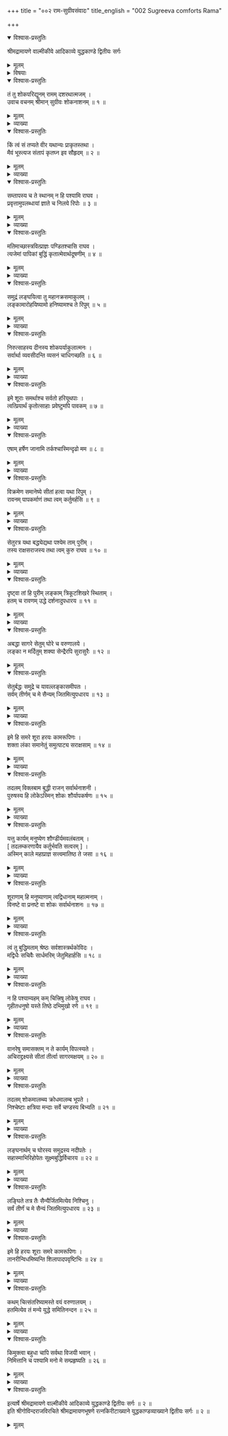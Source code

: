 +++
title = "००२ राम-सुग्रीवसंवादः"
title_english = "002 Sugreeva comforts Rama"

+++

<details open><summary>विश्वास-प्रस्तुतिः</summary>

श्रीमद्रामायणे वाल्मीकीये आदिकाव्ये युद्धकाण्डे द्वितीयः सर्गः
</details>

<details><summary>मूलम्</summary>

श्रीमद्रामायणे वाल्मीकीये आदिकाव्ये युद्धकाण्डे द्वितीयः सर्गः
</details>

<details><summary>विषयाः</summary>

सुग्रीवेणरामंप्रति समाश्वासनपूर्वकंमध्ये समुद्रं सेतुबन्धनिर्धारण पूर्वकंतदुपायचिन्तन -प्रार्थना ॥ १ ॥ तथातंप्रति वानरपराक्रमादिप्रशंसनपूर्वकं शुभशकुन निवेदनेनशत्रुजय -निर्धारणोक्तिः ॥ २ ॥

</details>

<details open><summary>विश्वास-प्रस्तुतिः</summary>

तं तु शोकपरिद्यूनम् रामम् दशरथात्मजम् ।  
उवाच वचनम् श्रीमान् सुग्रीवः शोकनाशनम् ॥ १ ॥
</details>

<details><summary>मूलम्</summary>

तं तु शोकपरिद्यूनम् रामम् दशरथात्मजम् ।  
उवाच वचनम् श्रीमान् सुग्रीवः शोकनाशनम् ॥ १ ॥
</details>

<details><summary>व्याख्या</summary>

एवं शोकसंभ्रान्तं राममवलोक्य समदुःखतया सच्छोकमसहमानः सुग्रीव ः आपद्युन्मार्गगमने कार्यकालात्ययेषु च । अपृष्टोपि हितान्वेषी ब्रूयात्कल्याणभाषितं इति नीतिशास्त्रमनुस्मरन् शोकनिवारकंवचनमुवाचेत्याह- तंत्विति ॥ तुशब्दः पूर्वस्माद्वैलक्षण्यपरः । तंतुशोकपरिद्यूनं रामः प्रीतिसमायुक्त इति प्रीतियुक्तत्वदशायामेव शोकपरिद्यूनं शोकपरितप्तं । दशरथात्मजं महाराजपुत्रत्वेनशोकलेशानर्हं । रामं । श्रीमान् शुचिता त्यागिता शौर्यं समानसुखदुःखता । अनुरागश्च दाक्षिण्यं सत्यता च सुहृद्गुणाः इति कामन्दकोक्तरीत्या मित्रगुणसंपन्न इत्यर्थः । शोकनाशनं रामहृदयान्तर्गतशोफनिवर्तनक्षमं । वचनमुवाच ॥ १ ॥
</details>

<details open><summary>विश्वास-प्रस्तुतिः</summary>

किं त्वं सं तप्यते वीर यथान्यः प्राकृतस्तथा ।  
मैवं भूस्त्यज संतापं कृतघ्न इव सौहृदम् ॥ २ ॥
</details>

<details><summary>मूलम्</summary>

किं त्वं सं तप्यते वीर यथान्यः प्राकृतस्तथा ।  
मैवं भूस्त्यज संतापं कृतघ्न इव सौहृदम् ॥ २ ॥
</details>

<details><summary>व्याख्या</summary>

प्राकृतः क्षुद्रः । मैवं भूः प्राकृत इव मा भूः ॥ २ ॥
</details>

<details open><summary>विश्वास-प्रस्तुतिः</summary>

सम्तापस्य च ते स्थानम् न हि पश्यामि राघव ।  
प्रवृत्तामुपलब्धायां ज्ञाते च निलये रिपोः ॥ ३ ॥
</details>

<details><summary>मूलम्</summary>

सम्तापस्य च ते स्थानम् न हि पश्यामि राघव ।  
प्रवृत्तामुपलब्धायां ज्ञाते च निलये रिपोः ॥ ३ ॥
</details>

<details><summary>व्याख्या</summary>

निमित्ताभावमुपपादयति – संतापस्यचेति ॥ चोवधारणे । संतापस्य स्थानमेव । निमित्तमेव । नपश्यामि । एतावत्पर्यन्तं सीतानुपलम्भनरूपं निमित्तमासीत् इदानीं तु नास्तीत्यर्थः । स्थानं अवकाशः । अवकाशे स्थितौ स्थानं इत्यमरः । प्रवृत्तौ सीतावृत्तान्ते । वार्ता प्रवृत्तिर्वृत्तान्तः इत्यमरः ॥ ३ ॥
</details>

<details open><summary>विश्वास-प्रस्तुतिः</summary>

मतिमाच्छास्त्रवित्प्राज्ञः पण्डितश्चासि राघव ।  
त्यजेमां पापिकां बुद्धिं कृतात्मेवार्थदूषणीम् ॥ ४ ॥
</details>

<details><summary>मूलम्</summary>

मतिमाच्छास्त्रवित्प्राज्ञः पण्डितश्चासि राघव ।  
त्यजेमां पापिकां बुद्धिं कृतात्मेवार्थदूषणीम् ॥ ४ ॥
</details>

<details><summary>व्याख्या</summary>

त्वद्गुणपर्यालोचनायामपि न शोकावकाश इत्याह –मतिमानित्यादिना ॥ मतिमान् आगामिगोचरज्ञानवान् । शास्त्रवित् नीतिशास्त्रज्ञः । प्रज्ञास्यास्तीति प्राज्ञः । प्रज्ञाविभ्यश्च इत्यण्प्रत्ययः । ऊहापोहज्ञ इत्यर्थः । पण्डा निर्णयात्मकं ज्ञानं सास्य संजातेति पण्डितः । परिच्छेत्तेत्यर्थः । पापिकां पापयुक्तां । अनुत्साहकारिणीमितियावत् । इमां बुद्धिं त्यज । कृतात्मा योगी । अर्थदूषणीं मोक्षरूपपुरुषार्थनिवर्तिकां बुद्धिमिव ॥ ४ ॥
</details>

<details open><summary>विश्वास-प्रस्तुतिः</summary>

समुद्रं लङ्घयित्वा तु महानक्रसमाकुलम् ।  
लङ्कामारोहयिष्यामो हनिष्यामश्च ते रिपुम् ॥ ५ ॥
</details>

<details><summary>मूलम्</summary>

समुद्रं लङ्घयित्वा तु महानक्रसमाकुलम् ।  
लङ्कामारोहयिष्यामो हनिष्यामश्च ते रिपुम् ॥ ५ ॥
</details>

<details><summary>व्याख्या</summary>

नापि सागरदुस्तरत्वं संतापनिमित्तमित्याह – समुद्रमिति ॥ न क्रमन्त इति नक्राः गजग्राहिमत्स्याः । महानक्रसमाकीर्णमपि समुद्रं लङ्घयित्वा लङ्कामारोहयिष्यामः । सेनामिति शेषः । ते रिपुं रावणं । हनिष्यामश्च । समुद्रलङ्घनलङ्कारोहणशत्रुवधार्थं न संतापः कार्य इत्यर्थः ॥ ५ ॥
</details>

<details open><summary>विश्वास-प्रस्तुतिः</summary>

निरुत्साहस्य दीनस्य शोकपर्याकुलात्मनः ।  
सर्वार्था व्यवसीदन्ति व्यसनं चाधिगच्छति ॥ ६ ॥
</details>

<details><summary>मूलम्</summary>

निरुत्साहस्य दीनस्य शोकपर्याकुलात्मनः ।  
सर्वार्था व्यवसीदन्ति व्यसनं चाधिगच्छति ॥ ६ ॥
</details>

<details><summary>व्याख्या</summary>

एवं कारणाभावाच्छोकस्य नावकाश इत्युक्तं । सत्यपि कारणे स त्याज्य इत्याह – निरुत्साहस्येति शोकपर्याकुलामनः शोकव्याकुलमनसः । अतएव निरुत्साहस्य । सर्वार्थाः सर्वप्रयोजनानि । व्यवसीदन्ति नश्यन्ति । सः शोकं व्यसनं चाप्नोति । शोकादनुत्साहः । अनुत्साहाद्दैन्यं । दैन्यादर्थनाशः । अर्थनाशाच्चापत्प्राप्यत इत्यर्थः । तस्माच्छोकस्त्याज्य इति भावः ॥ ६ ॥
</details>

<details open><summary>विश्वास-प्रस्तुतिः</summary>

इमे शूराः समर्थाश्च सर्वतो हरियूथपाः ।  
त्वत्प्रियार्थं कृतोत्साहाः प्रवेष्टुमपि पावकम् ॥ ७ ॥
</details>

<details><summary>मूलम्</summary>

इमे शूराः समर्थाश्च सर्वतो हरियूथपाः ।  
त्वत्प्रियार्थं कृतोत्साहाः प्रवेष्टुमपि पावकम् ॥ ७ ॥
</details>

<details><summary>व्याख्या</summary>

नापि सहायानुपपत्तिश्शोकनिमित्तमित्याह- इम इति शूराः पराक्रमशालिनः । समर्थाः उपाय कुशलाः । नः अस्माकं संबन्धिनः । सर्वे इमे हरियूथपाः त्वप्रियार्थं पावकमपि प्रवेष्टुं कृतोत्साहाः । किमुतान्यत्कर्तुमिति भावः ॥ ७ ॥
</details>

<details open><summary>विश्वास-प्रस्तुतिः</summary>

एषाम् हर्षेण जानामि तर्कश्चास्मिन्दृढो मम ॥ ८ ॥
</details>

<details><summary>मूलम्</summary>

एषाम् हर्षेण जानामि तर्कश्चास्मिन्दृढो मम ॥ ८ ॥
</details>

<details><summary>व्याख्या</summary>

कुत एषामुत्साह स्त्वयावगत इत्याह – एषामिति अर्धमेकं वाक्यम् ॥ एषां यूथपानां । हर्षेण मुखप्रसादानुमानेन जानामि । एषां उत्साह मितिशेषः । अस्मिन् उत्साहे । मम दृढः अप्रशिथिलः । तर्कश्चास्ति ॥ ८ ॥
</details>

<details open><summary>विश्वास-प्रस्तुतिः</summary>

विक्रमेण समानेष्ये सीतां हत्वा यथा रिपुम् ।  
रावनम् पापकर्माणं तथा त्वम् कर्तुमर्हसि ॥ ९ ॥
</details>

<details><summary>मूलम्</summary>

विक्रमेण समानेष्ये सीतां हत्वा यथा रिपुम् ।  
रावनम् पापकर्माणं तथा त्वम् कर्तुमर्हसि ॥ ९ ॥
</details>

<details><summary>व्याख्या</summary>

फलितमाहविक्रमेणेति ॥ पापकर्माणं सीताहरणरूपपापकर्मयुक्तं । ते रिपुं रावणं हत्वा सीतां विक्रमेण यथा समानेष्ये तथा त्वमुत्साहं कर्तुमर्हसि ॥ ९ ॥
</details>

<details open><summary>विश्वास-प्रस्तुतिः</summary>

सेतुरत्र यथा बद्ध्येद्यथा पश्येम ताम् पुरीम् ।  
तस्य राक्षसराजस्य तथा त्वम् कुरु राघव ॥ १० ॥
</details>

<details><summary>मूलम्</summary>

सेतुरत्र यथा बद्ध्येद्यथा पश्येम ताम् पुरीम् ।  
तस्य राक्षसराजस्य तथा त्वम् कुरु राघव ॥ १० ॥
</details>

<details><summary>व्याख्या</summary>

तथा त्वं कर्तुमर्हसीत्युक्तं विशिनष्टि – सेतुरिति ॥ अत्र समुद्रे । सेतुर्यथा बध्येत यथा तां पुरीं पश्येम तथा त्वं कुरु । तथोपायं चिन्तयेत्यर्थः ॥ १० ॥
</details>

<details open><summary>विश्वास-प्रस्तुतिः</summary>

दृष्ट्वा तां हि पुरीम् लङ्काम् त्रिकूटशिखरे स्थिताम् ।  
हतम् च रावणम् उद्धे दर्शनादुपधारय ॥ ११ ॥
</details>

<details><summary>मूलम्</summary>

दृष्ट्वा तां हि पुरीम् लङ्काम् त्रिकूटशिखरे स्थिताम् ।  
हतम् च रावणम् उद्धे दर्शनादुपधारय ॥ ११ ॥
</details>

<details><summary>व्याख्या</summary>

दर्शनमात्रेण किं सेत्स्यति तत्राह – दृष्ट्वेति ॥ तां पुरीं दृष्ट्वा दर्शनादेव हेतोः रावणं हतमवधारय ॥ ११ ॥
</details>

<details open><summary>विश्वास-प्रस्तुतिः</summary>

अबद्धा सागरे सेतुम् घोरे च वरुणालये ।  
लङ्का न मर्दितुम् शक्या सेन्द्रैरपि सुरासुरैः ॥ १२ ॥
</details>

<details><summary>मूलम्</summary>

अबद्धा सागरे सेतुम् घोरे च वरुणालये ।  
लङ्का न मर्दितुम् शक्या सेन्द्रैरपि सुरासुरैः ॥ १२ ॥
</details>

<details open><summary>विश्वास-प्रस्तुतिः</summary>

सेतुर्बद्धः समुद्रे च यावल्लङ्कासमीपतः ।  
सर्वम् तीर्णम् च मे सैन्यम् जितमित्युपधारय ॥ १३ ॥
</details>

<details><summary>मूलम्</summary>

सेतुर्बद्धः समुद्रे च यावल्लङ्कासमीपतः ।  
सर्वम् तीर्णम् च मे सैन्यम् जितमित्युपधारय ॥ १३ ॥
</details>

<details><summary>व्याख्या</summary>

सेतुर्बध्य इति कोयं निर्बन्ध इत्याशङ्क्या (वश्यकत्व) न्यथा अशक्यत्वमन्वयव्यतिरेकाभ्यामाह – अबद्धेत्यादिश्लोकद्वयेन ॥ अबद्ध्वा सागर इत्यादि स्पष्टं । लङ्कासमीपतः लङ्कासमीपे । यावत् यावत्काले । सेतुर्बद्धो भवति तावकाले । सर्व सैन्यं तीर्णं जितं चेत्युपधारय । कर्तरि निष्ठाः ॥ १२ – १३ ॥
</details>

<details open><summary>विश्वास-प्रस्तुतिः</summary>

इमे हि समरे शूरा हरयः कामरूपिणः ।  
शक्ता लंका समानेतुं समुत्पाट्य सराक्षसाम् ॥ १४ ॥
</details>

<details><summary>मूलम्</summary>

इमे हि समरे शूरा हरयः कामरूपिणः ।  
शक्ता लंका समानेतुं समुत्पाट्य सराक्षसाम् ॥ १४ ॥
</details>

<details><summary>व्याख्या</summary>

तरणमात्रेण जयित्वे हेतुमाह – इमे हीति ॥ १४॥
</details>

<details open><summary>विश्वास-प्रस्तुतिः</summary>

तदलम् विक्लबाम बुद्धी राजन् सर्वार्थनाशनी ।  
पुरुषस्य हि लोकेऽस्मिन् शोकः शौर्यापकर्षणः ॥ १५ ॥
</details>

<details><summary>मूलम्</summary>

तदलम् विक्लबाम बुद्धी राजन् सर्वार्थनाशनी ।  
पुरुषस्य हि लोकेऽस्मिन् शोकः शौर्यापकर्षणः ॥ १५ ॥
</details>

<details><summary>व्याख्या</summary>

उपसंहरति — तदिति ॥ तत् उक्तरीत्या शोकनिमित्तासंभवात् । विक्लबा शोकपरवशा । अतएव सर्वार्थनाशिनी बुद्धि ः अलं मा । भूत् । अलं भूषणपर्याप्तिशक्तिवारणवाचकं इत्यमरः । तत्र हेतुमाह – पुरुषस्येति । शौर्यापकर्षणः शौर्यनाशनः ॥ १५ ॥
</details>

<details open><summary>विश्वास-प्रस्तुतिः</summary>

यत्तु कार्यम् मनुष्येण शौण्डीर्यमवलंबताम् ।  
\[ तदलम्करणायैव कर्तुर्भवति सत्वरम् \] ।  
अस्मिन् काले महाप्राज्ञ सत्त्वमातिष्ठ ते जसा ॥ १६ ॥
</details>

<details><summary>मूलम्</summary>

यत्तु कार्यम् मनुष्येण शौण्डीर्यमवलंबताम् ।  
\[ तदलम्करणायैव कर्तुर्भवति सत्वरम् \] ।  
अस्मिन् काले महाप्राज्ञ सत्त्वमातिष्ठ ते जसा ॥ १६ ॥
</details>

<details><summary>व्याख्या</summary>

न केवलं शोकत्यागः स्वत्वावलम्बनं च कार्यमित्याह – यत्त्विति ॥ शौण्डीर्यं शौर्यं । शौण्डी गर्वे इति धातोरौणादिके ईरन्प्रत्यये शौण्डीरश्शूरः अस्य भावश्शौण्डीर्यं तत् । अवलम्बता अवलम्बमानेन । शौर्यप्रधानेनेत्यर्थः । मनुष्येण पुरुषेण । यत्कार्यं संपाद्यं तत्सत्त्वं धैर्य बलं वा । तेजसा पराक्रमेण सह अस्मिन्काले आतिष्ठ अवलम्बस्व ॥ १६ ॥
</details>

<details open><summary>विश्वास-प्रस्तुतिः</summary>

शूराणाम् हि मनुष्याणाम् त्वद्विधानाम् महात्मनाम् ।  
विनष्टे वा प्रनष्टे वा शोकः सर्वार्थनाशनः ॥ १७ ॥
</details>

<details><summary>मूलम्</summary>

शूराणाम् हि मनुष्याणाम् त्वद्विधानाम् महात्मनाम् ।  
विनष्टे वा प्रनष्टे वा शोकः सर्वार्थनाशनः ॥ १७ ॥
</details>

<details><summary>व्याख्या</summary>

ननु नायं शोकस्सागरतरणादिनिमित्तकः किंतु सीतानवलोकनादिनिमित्त इत्यत्राह – शूराणामिति ॥ विनष्टे अन्तर्हिते । णश अदर्शने इति धातोर्निष्ठा ॥ १७ ॥
</details>

<details open><summary>विश्वास-प्रस्तुतिः</summary>

त्वं तु बुद्धिमताम् श्रेष्ठः सर्वशास्त्रर्थकोविदः ।  
मद्विधैः सचिवैः सार्धमरिम् जेतुमिहार्हसि ॥ १८ ॥
</details>

<details><summary>मूलम्</summary>

त्वं तु बुद्धिमताम् श्रेष्ठः सर्वशास्त्रर्थकोविदः ।  
मद्विधैः सचिवैः सार्धमरिम् जेतुमिहार्हसि ॥ १८ ॥
</details>

<details><summary>व्याख्या</summary>

पुनश्च रामं प्रोत्साहयति–त्वमिति । इह इदानीम् ॥ १८ ॥
</details>

<details open><summary>विश्वास-प्रस्तुतिः</summary>

न हि पश्याम्यहम् कम् चित्त्रिषु लोकेषु राघव ।  
गृहीतधनुषो यस्ते तिष्ठे दभिमुखो रणे ॥ १९ ॥
</details>

<details><summary>मूलम्</summary>

न हि पश्याम्यहम् कम् चित्त्रिषु लोकेषु राघव ।  
गृहीतधनुषो यस्ते तिष्ठे दभिमुखो रणे ॥ १९ ॥
</details>

<details><summary>व्याख्या</summary>

न हि तिष्ठेत् स्थातुं नशक्नुयात् ॥ १९ ॥
</details>

<details open><summary>विश्वास-प्रस्तुतिः</summary>

वानरेषु समासक्तम् न ते कार्यम् विपत्स्यते ।  
अचिराद्द्रक्ष्यसे सीतां तीर्त्वा सागरमक्षयम् ॥ २० ॥
</details>

<details><summary>मूलम्</summary>

वानरेषु समासक्तम् न ते कार्यम् विपत्स्यते ।  
अचिराद्द्रक्ष्यसे सीतां तीर्त्वा सागरमक्षयम् ॥ २० ॥
</details>

<details><summary>व्याख्या</summary>

वानरेषु समासक्तं वानरमूलमित्यर्थः । न विपत्स्यते न विनङ्क्ष्यति ॥ २० ॥
</details>

<details open><summary>विश्वास-प्रस्तुतिः</summary>

तदलम् शोकमालम्ब्य क्रोधमालम्ब भूपते ।  
निश्चेष्टाः क्षत्रिया मन्दाः सर्वे चण्डस्य बिभ्यति ॥ २१ ॥
</details>

<details><summary>मूलम्</summary>

तदलम् शोकमालम्ब्य क्रोधमालम्ब भूपते ।  
निश्चेष्टाः क्षत्रिया मन्दाः सर्वे चण्डस्य बिभ्यति ॥ २१ ॥
</details>

<details><summary>व्याख्या</summary>

उपसंहरति — तदिति ॥ आलम्ब्यालं । नालम्बस्वेत्यर्थः । अलंखल्वोः प्रतिषेधयोः प्राचां क्त्वा इति क्त्वाप्रत्ययः । क्रोधस्यालम्ब्यत्वे हेतुमाह – निश्चेष्टा इति । निश्चेष्टाः निरुद्योगाः । क्षत्रियाः मन्दाः मन्दभाग्याः । चण्डस्य चण्डात् । चण्डस्त्वत्यन्तकोपनः इत्यमरः ॥ २१ ॥
</details>

<details open><summary>विश्वास-प्रस्तुतिः</summary>

लङ्घनार्थम् च घोरस्य समुद्रस्य नदीपतेः ।  
सहास्माभिरिहोपेतः सूक्ष्मबुद्धिर्विचारय ॥ २२ ॥
</details>

<details><summary>मूलम्</summary>

लङ्घनार्थम् च घोरस्य समुद्रस्य नदीपतेः ।  
सहास्माभिरिहोपेतः सूक्ष्मबुद्धिर्विचारय ॥ २२ ॥
</details>

<details><summary>व्याख्या</summary>

एवं सेतुबन्धेन सर्वार्थसिद्धेः शोको न कार्य इत्युक्त्वा सेतुबन्धोपायो विचार्यतामित्याह – लङ्घनार्थमिति ॥ लङ्घनार्थं लङ्घनहेतुं । अर्थः स्याद्विषये मोक्षे शब्दवाच्ये प्रयोजने । व्यवहारे धनुश्शास्त्रे वस्तुहेतुनिवृत्तिषु इति वैजयन्ती ॥ २२ ॥
</details>

<details open><summary>विश्वास-प्रस्तुतिः</summary>

लङ्घिते तत्र तैः सैन्यैर्जितमित्येव निश्चिनु ।  
सर्वं तीर्णं च मे सैन्यं जितमित्युपधारय ॥ २३ ॥
</details>

<details><summary>मूलम्</summary>

लङ्घिते तत्र तैः सैन्यैर्जितमित्येव निश्चिनु ।  
सर्वं तीर्णं च मे सैन्यं जितमित्युपधारय ॥ २३ ॥
</details>

<details><summary>व्याख्या</summary>

सेतुबन्धोपाये निर्णीते ततः परं सुकरमित्याह – सर्वमिति ॥ २३ ॥
</details>

<details open><summary>विश्वास-प्रस्तुतिः</summary>

इमे हि हरयः शूराः समरे कामरूपिणः ।  
तानरीन्विधमिष्यन्ति शिलापादपवृष्टिभिः ॥ २४ ॥
</details>

<details><summary>मूलम्</summary>

इमे हि हरयः शूराः समरे कामरूपिणः ।  
तानरीन्विधमिष्यन्ति शिलापादपवृष्टिभिः ॥ २४ ॥
</details>

<details><summary>व्याख्या</summary>

उक्तेर्थे पूर्वोक्तं हेतुमनुवदति – इमे हीति । विधमिष्यन्ति धक्ष्यन्ति ॥ २४ ॥
</details>

<details open><summary>विश्वास-प्रस्तुतिः</summary>

कथम् चित्संतरिष्यामस्ते वयं वरुणालयम् ।  
हतमित्येव तं मन्ये युद्धे समितिनन्दन ॥ २५ ॥
</details>

<details><summary>मूलम्</summary>

कथम् चित्संतरिष्यामस्ते वयं वरुणालयम् ।  
हतमित्येव तं मन्ये युद्धे समितिनन्दन ॥ २५ ॥
</details>

<details><summary>व्याख्या</summary>

मा भूत्सेतुबन्धः प्रकारान्तरेणापि समुद्र तीर्त्वा शत्रून् हनिष्यामीत्याह-कथंचिदिति ॥ कथंचित् केनाप्युपायेन । नन्दतीति नन्दनः । नन्द्यादित्वात् ल्युः । समित्यां युद्धे नन्दन युद्धोत्सुकेतियावत् ॥ २५ ॥
</details>

<details open><summary>विश्वास-प्रस्तुतिः</summary>

किमुक्त्वा बहुधा चापि सर्वथा विजयी भवान् ।  
निमित्तानि च पश्यामि मनो मे सम्प्रहृष्यति ॥ २६ ॥
</details>

<details><summary>मूलम्</summary>

किमुक्त्वा बहुधा चापि सर्वथा विजयी भवान् ।  
निमित्तानि च पश्यामि मनो मे सम्प्रहृष्यति ॥ २६ ॥
</details>

<details><summary>व्याख्या</summary>

निमित्तानुसारेणापि भवतो जयसिद्धिरित्याह – किमुक्त्वेति ॥ सर्वथा सेतुं बद्ध्वा अबद्धा वा । निमित्तानि नेत्रस्फुरणादीनि । मनो मे संप्रहृष्यतीति मनःसंप्रहर्षश्च कार्यसिद्धिनिमित्तमिति भावः ॥ २६ ॥
</details>

<details open><summary>विश्वास-प्रस्तुतिः</summary>

इत्यार्षे श्रीमद्रामायणे वाल्मीकीये आदिकाव्ये युद्धकाण्डे द्वितीयः सर्गः ॥ २ ॥  
इति श्रीगोविन्दराजविरचिते श्रीमद्रामायणभूषणे रत्नकिरीटाख्याने युद्धकाण्डव्याख्याने द्वितीयः सर्गः ॥ २ ॥
</details>

<details><summary>मूलम्</summary>

इत्यार्षे श्रीमद्रामायणे वाल्मीकीये आदिकाव्ये युद्धकाण्डे द्वितीयः सर्गः ॥ २ ॥  
इति श्रीगोविन्दराजविरचिते श्रीमद्रामायणभूषणे रत्नकिरीटाख्याने युद्धकाण्डव्याख्याने द्वितीयः सर्गः ॥ २ ॥
</details>

